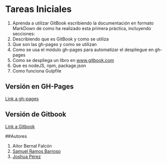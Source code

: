 # Tareas Iniciales

1. Aprenda a utilizar GitBook escribiendo la documentación en formato MarkDown de como ha realizado esta primera práctica, incluyendo secciones:
2. Describiendo que es GitBook y como se utiliza
3. Que son las gh-pages y como se utilizan
4. Como se usa el módulo gh-pages para automatizar el despliegue en gh-pages
5. Como se despliega un libro en www.gitbook.com
6. Que es nodeJS, npm, package.json
7. Como funciona Gulpfile

## Versión en GH-Pages

[Link a gh-pages](https://losnen.github.io/tareas-iniciales-aitor-joshua-samuel/)

## Versión de Gitbook

[Link a Gitbook](https://www.gitbook.com/book/losnen/tareas-iniciales/)

##Autores

1. Aitor Bernal Falcón
2. [Samuel Ramos Barroso](http://losnen.github.io/)
3. [Joshua Pérez](http://joshuape.github.io/)
